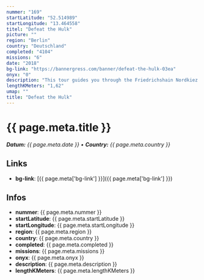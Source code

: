```yaml
---
nummer: "169"
startLatitude: "52.514989"
startLongitude: "13.464558"
titel: "Defeat the Hulk"
picture: ""
region: "Berlin"
country: "Deutschland"
completed: "4104"
missions: "6"
date: "2018"
bg-link: "https://bannergress.com/banner/defeat-the-hulk-03ea"
onyx: "0"
description: "This tour guides you through the Friedrichshain Nordkiez which is also known as the Samariterkiez. You will find a lot of fascinating places here."
lengthKMeters: "1,62"
umap: ""
title: "Defeat the Hulk"
---
```


# {{ page.meta.title }}
_**Datum:** {{ page.meta.date }} • **Country:** {{ page.meta.country }}_

## Links
- **bg-link**: [{{ page.meta['bg-link'] }}]({{ page.meta['bg-link'] }})

## Infos
- **nummer**: {{ page.meta.nummer }}
- **startLatitude**: {{ page.meta.startLatitude }}
- **startLongitude**: {{ page.meta.startLongitude }}
- **region**: {{ page.meta.region }}
- **country**: {{ page.meta.country }}
- **completed**: {{ page.meta.completed }}
- **missions**: {{ page.meta.missions }}
- **onyx**: {{ page.meta.onyx }}
- **description**: {{ page.meta.description }}
- **lengthKMeters**: {{ page.meta.lengthKMeters }}


